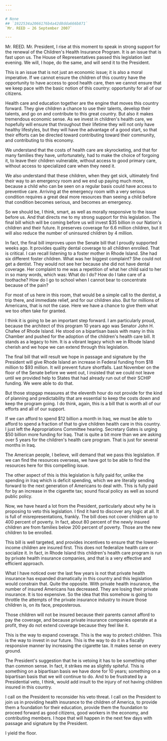 ```yaml
---
---

# None
## `1922534a2066176b4a42d8dda666b871`
`Mr. REED — 26 September 2007`

---
```



Mr. REED. Mr. President, I rise at this moment to speak in strong 
support for the renewal of the Children's Health Insurance Program. It 
is an issue that is fast upon us. The House of Representatives passed 
this legislation last evening. We will, I hope, do the same, and will 
send it to the President.

This is an issue that is not just an economic issue; it is also a 
moral imperative. If we cannot ensure the children of this country have 
the opportunity to have access to good health care, then we cannot 
ensure that we keep pace with the basic notion of this country: 
opportunity for all of our citizens.

Health care and education together are the engine that moves this 
country forward. They give children a chance to use their talents, 
develop their talents, and go on and contribute to this great country. 
But also it makes tremendous economic sense. As we invest in children's 
health care, we hopefully will ensure that throughout their lifetime 
they will not only have healthy lifestyles, but they will have the 
advantage of a good start, so that their efforts can be directed toward 
contributing toward their community, and contributing to this economy.

We understand that the costs of health care are skyrocketing, and 
that for many families they have, unfortunately, had to make the choice 
of forgoing it, to leave their children vulnerable, without access to 
good primary care, without access to specialized care when they need 
it.

We also understand that these children, when they get sick, 
ultimately find their way to an emergency room and we end up paying 
much more, because a child who can be seen on a regular basis could 
have access to preventive care. Arriving at the emergency room with a 
very serious condition requires a great deal more resources than seeing 
a child before that condition becomes serious, and becomes an 
emergency.

So we should be, I think, smart, as well as morally responsive to the 
issue before us. And that directs me to my strong support for this 
legislation. The final bill which will be coming before us will invest 
$35 billion in our Nation's children and their future. It preserves 
coverage for 6.6 million children, but it will also reduce the number 
of uninsured children by 4 million.

In fact, the final bill improves upon the Senate bill that I proudly 
supported weeks ago. It provides quality dental coverage to all 
children enrolled. That is critical. I can recall listening to a foster 
mother in Rhode Island. She had six different foster children. What was 
her biggest complaint? She could not get a dentist. They would not see 
her because she did not have dental coverage. Her complaint to me was a 
repetition of what her child said to her in so many words, which was: 
What do I do? How do I take care of a toothache? How do I go to school 
when I cannot bear to concentrate because of the pain?

For most of us here in this room, that would be a simple call to the 
dentist, a trip there, and immediate relief, and for our children also. 
But for millions of Americans, that is not the case. Here we have a 
chance to give them what we too often take for granted.

I think it is going to be an important step forward. I am 
particularly proud, because the architect of this program 10 years ago 
was Senator John H. Chafee of Rhode Island. He stood on a bipartisan 
basis with many in this Chamber and pushed for the adoption of the 
children's health care bill. It stands as a legacy to him. It is a 
vibrant legacy which we in Rhode Island cherish and we hope we can 
extend through this legislation.

The final bill that will result we hope in passage and signature by 
the President will give Rhode Island an increase in Federal funding 
from $18 million to $93 million. It will prevent future shortfalls. 
Last November on the floor of the Senate before we went out, I insisted 
that we could not leave until we provided help to States that had 
already run out of their SCHIP funding. We were able to do that.

But those stopgap measures at the eleventh hour do not provide for 
the kind of planning and predictability that are essential to keep the 
costs down and keep the program going. I do think, again, this is a 
bill that is worth all of our efforts and all of our support.

If we can afford to spend $12 billion a month in Iraq, we must be 
able to afford to spend a fraction of that to give children health care 
in this country. I just left the Appropriations Committee hearing. 
Secretary Gates is urging $50 billion more funding for Iraq. That is 
quite a bit more than we are asking over 5 years for the children's 
health care program. That is just for several months in Iraq.

The American people, I believe, will demand that we pass this 
legislation. If we can find the resources overseas, we have got to be 
able to find the resources here for this compelling issue.

The other aspect of this is this legislation is fully paid for, 
unlike the spending in Iraq which is deficit spending, which we are 
literally sending forward to the next generation of Americans to deal 
with. This is fully paid for by an increase in the cigarette tax; sound 
fiscal policy as well as sound public policy.

Now, we have heard a lot from the President, particularly about why 
he is proposing to veto this legislation. I find it hard to discover 
any logic at all. It is full of misrepresentations, frankly. The bill 
does not cover children up to 400 percent of poverty. In fact, about 80 
percent of the newly insured children are from families below 200 
percent of poverty. Those are the new children to be enrolled.

This bill is well targeted, and provides incentives to ensure that 
the lowest-income children are insured first. This does not federalize 
health care or socialize it. In fact, in Rhode Island this children's 
health care program is run by private health insurance companies, and 
that is a very effective and efficient approach.

What I have noticed over the last few years is not that private 
health insurance has expanded dramatically in this country and this 
legislation would constrain that. Quite the opposite. With private 
health insurance, the number of insured Americans has decreased. They 
are losing their private insurance. It is too expensive. So the idea 
that this somehow is going to throttle the attempts of the private 
insurance industry to insure those children is, on its face, 
preposterous.

Those children will not be insured because their parents cannot 
afford to pay the coverage, and because private insurance companies 
operate at a profit, they do not extend coverage because they feel like 
it.

This is the way to expand coverage. This is the way to protect 
children. This is the way to invest in our future. This is the way to 
do it in a fiscally responsive manner by increasing the cigarette tax. 
It makes sense on every ground.

The President's suggestion that he is vetoing it has to be something 
other than common sense. In fact, it strikes me as slightly spiteful. 
This is something on a bipartisan basis we have done for 10 years; 
something on a bipartisan basis that we will continue to do. And to be 
frustrated by a Presidential veto, I think, would add insult to the 
injury of not having children insured in this country.

I call on the President to reconsider his veto threat. I call on the 
President to join us in providing health insurance to the children of 
America, to provide them a foundation for their education, provide them 
the foundation to proceed forward as good citizens, good workers in the 
economy, and contributing members. I hope that will happen in the next 
few days with passage and signature by the President.

I yield the floor.